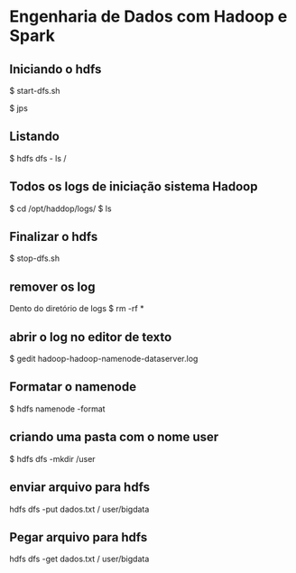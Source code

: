 # Engenharia de Dados com Hadoop e Spark



## Iniciando o hdfs
$ start-dfs.sh

$ jps


## Listando 
$ hdfs dfs - ls /

## Todos os logs de iniciação sistema Hadoop
$ cd /opt/haddop/logs/
$ ls

## Finalizar o hdfs
$ stop-dfs.sh

## remover os log
Dento do diretório de logs
$ rm -rf *

## abrir o log no editor de texto
$ gedit hadoop-hadoop-namenode-dataserver.log

## Formatar o namenode
$ hdfs namenode -format

## criando uma pasta com o nome user
$ hdfs dfs -mkdir /user

## enviar arquivo para hdfs
hdfs dfs -put dados.txt / user/bigdata


## Pegar arquivo para hdfs
hdfs dfs -get dados.txt / user/bigdata
